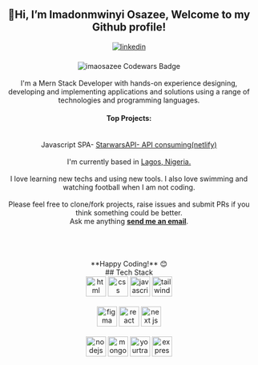 
<div align="center">
  <h2> 👋Hi, I’m Imadonmwinyi Osazee, Welcome to my Github profile! </h2>
<a href="https://linkedin.com/in/osazee-imadonmwinyi-098b41212" target="_blank">
<img src=https://img.shields.io/badge/linkedin-%2300acee.svg?color=405DE6&style=for-the-badge&logo=linkedin&logoColor=white alt=linkedin style="margin-bottom: 5px;" />
</a>
<br />
<br />

<img src="https://www.codewars.com/users/imaosazee/badges/large" alt="imaosazee Codewars Badge">
<br />
<br />
I'm a Mern Stack Developer with hands-on experience designing, developing and implementing applications and solutions using a range of technologies and programming languages.
<br />
  <h4>Top  Projects:</h4>
  <br />
 Javascript SPA- <a href="https://starwars-osazee.netlify.app">StarwarsAPI- API consuming(netlify)</a>
  

<br />
  <br />
  I'm currently based in <a href="https://goo.gl/maps/wpi5Qva2FTCKDjpC6">Lagos, Nigeria.</a>
<br/>
<br />
I love learning new techs and using new tools. I also love swimming and watching football when I am not coding.
<br />
<br />
Please feel free to clone/fork projects, raise issues and submit PRs if you think something could be better.<br />
Ask me anything  <a href="mailto:imaosazee@gmail.com"><b>send me an email</b></a>.
<br />

<br />
<br />
<br />
<br />
**Happy Coding!** 😊
</div>
<div align="center">
## Tech Stack
<br />
<a margin="10" href="https://developer.mozilla.org/en-US/docs/Web/HTML" target="_blank"><img margin="10px" height="40" src="https://github.com/abdoachhoubi/abdoachhoubi/blob/main/svgs/html.svg" alt="html"></a>
<a margin="10" href="https://developer.mozilla.org/en-US/docs/Web/CSS" target="_blank"><img margin="10px" height="40" src="https://github.com/abdoachhoubi/abdoachhoubi/blob/main/svgs/css.svg" alt="css"></a>
<a margin="10" href="https://developer.mozilla.org/en-US/docs/Web/JavaScript" target="_blank"><img margin="10px" height="40" src="https://github.com/abdoachhoubi/abdoachhoubi/blob/main/svgs/javascript.svg" alt="javascript"></a>
<a margin="10" href="https://tailwindcss.com" target="_blank"><img margin="10px" height="40" src="https://github.com/abdoachhoubi/abdoachhoubi/blob/main/svgs/tailwind.svg" alt="tailwind"></a>
<br />
<br />
<a margin="10" href="https://figma.com" target="_blank"><img margin="10px" height="40" src="https://github.com/abdoachhoubi/abdoachhoubi/blob/main/svgs/figma.svg" alt="figma"></a>
<a margin="10" href="https://reactjs.org" target="_blank"><img margin="10px" height="40" src="https://github.com/abdoachhoubi/abdoachhoubi/blob/main/svgs/react.svg" alt="react"></a>
<a margin="10" href="https://nextjs.org" target="_blank"><img margin="10px" height="40" src="https://github.com/abdoachhoubi/abdoachhoubi/blob/main/svgs/nextjs.svg" alt="next js"></a>
<br />
<br />
<a margin="10" href="https://nodejs.org" target="_blank"><img margin="10px" height="40" src="https://github.com/abdoachhoubi/abdoachhoubi/blob/main/svgs/nodejs.svg" alt="nodejs"></a>
<a margin="10" href="https://mongodb.com" target="_blank"><img margin="10px" height="40" src="https://github.com/abdoachhoubi/abdoachhoubi/blob/main/svgs/mongodb.svg" alt="mongodb"></a>
<a margin="10" href="https://www.jetbrains.com/youtrack/" target="_blank"><img margin="10px" height="40" src="https://github.com/abdoachhoubi/abdoachhoubi/blob/main/svgs/yourtrack.svg" alt="yourtrack"></a>
<a margin="10" href="https://expressjs.com" target="_blank"><img margin="10px" height="40" src="https://github.com/abdoachhoubi/abdoachhoubi/blob/main/svgs/express.svg" alt="express"></a>
</div>
<br />
<br />
<div align="center">
<br />
</div>
